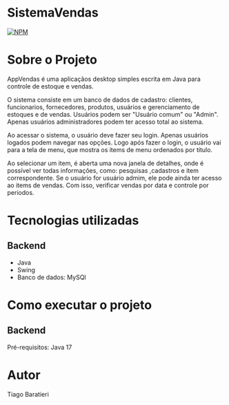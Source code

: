 # SistemaVendas
 
[![NPM](https://img.shields.io/npm/l/react)](https://github.com/TiagoBaratieri/SistemaVendas/blob/main/licence)

# Sobre o Projeto
AppVendas é uma aplicaçãos desktop simples escrita em Java para controle de estoque e vendas.

O sistema consiste em um banco de dados de cadastro: clientes, funcionarios, fornecedores, produtos, usuários e gerenciamento de estoques e de vendas.
Usuários podem ser "Usuário comum" ou "Admin". Apenas usuários administradores podem ter acesso  total ao sistema.

Ao acessar o sistema, o usuário deve fazer seu login. Apenas usuários logados podem navegar nas opções. Logo após fazer o login, o usuário vai para a tela de menu, que mostra os items de menu ordenados por título.

Ao selecionar um item, é aberta uma nova janela de detalhes, onde é possível ver todas informações, como: pesquisas ,cadastros e item correspondente.
Se o usuário for usuário admim, ele pode ainda ter acesso ao items de vendas. Com isso, verificar vendas por data e controle por periodos.


# Tecnologias utilizadas
## Backend
- Java
- Swing
- Banco de dados: MySQl

# Como executar o projeto

## Backend
Pré-requisitos: Java 17

# Autor

Tiago Baratieri

